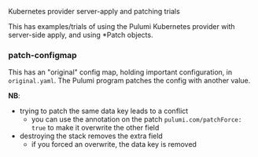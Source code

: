 Kubernetes provider server-apply and patching trials

This has examples/trials of using the Pulumi Kubernetes provider with server-side apply,
and using *Patch objects.

### patch-configmap

This has an "original" config map, holding important configuration, in `original.yaml`. The Pulumi
program patches the config with another value.

**NB**:

 - trying to patch the same data key leads to a conflict
   - you can use the annotation on the patch `pulumi.com/patchForce: true` to make it overwrite the other field
 - destroying the stack removes the extra field
   - if you forced an overwrite, the data key is removed
